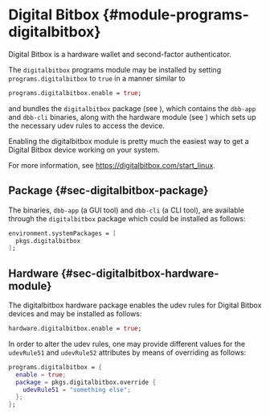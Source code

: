 # Digital Bitbox {#module-programs-digitalbitbox}

Digital Bitbox is a hardware wallet and second-factor authenticator.

The `digitalbitbox` programs module may be installed by setting
`programs.digitalbitbox` to `true` in a manner similar to
```nix
programs.digitalbitbox.enable = true;
```
and bundles the `digitalbitbox` package (see [](#sec-digitalbitbox-package)),
which contains the `dbb-app` and `dbb-cli` binaries, along with the hardware
module (see [](#sec-digitalbitbox-hardware-module)) which sets up the necessary
udev rules to access the device.

Enabling the digitalbitbox module is pretty much the easiest way to get a
Digital Bitbox device working on your system.

For more information, see <https://digitalbitbox.com/start_linux>.

## Package {#sec-digitalbitbox-package}

The binaries, `dbb-app` (a GUI tool) and `dbb-cli` (a CLI tool), are available
through the `digitalbitbox` package which could be installed as follows:
```nix
environment.systemPackages = [
  pkgs.digitalbitbox
];
```

## Hardware {#sec-digitalbitbox-hardware-module}

The digitalbitbox hardware package enables the udev rules for Digital Bitbox
devices and may be installed as follows:
```nix
hardware.digitalbitbox.enable = true;
```

In order to alter the udev rules, one may provide different values for the
`udevRule51` and `udevRule52` attributes by means of overriding as follows:
```nix
programs.digitalbitbox = {
  enable = true;
  package = pkgs.digitalbitbox.override {
    udevRule51 = "something else";
  };
};
```
